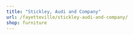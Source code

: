 ```yaml
---
title: "Stickley, Audi and Company"
url: /fayetteville/stickley-audi-and-company/
shop: furniture
---
```

